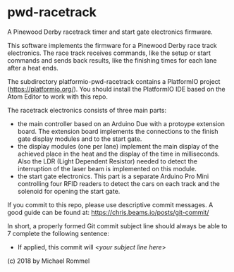 # pwd-racetrack
A Pinewood Derby racetrack timer and start gate electronics firmware.

This software implements the firmware for a Pinewood Derby race track
electronics. The race track receives commands, like the setup or start commands
and sends back results, like the finishing times for each lane after a heat ends.

The subdirectory platformio-pwd-racetrack contains a PlatformIO project (https://platformio.org/). You should install the PlatformIO IDE based on the
Atom Editor to work with this repo.

The racetrack electronics consists of three main parts:
- the main controller based on an Arduino Due with a protoype extension board.
  The extension board implements the connections to the finish gate display
  modules and to the start gate.
- the display modules (one per lane) implement the main display of the achieved
  place in the heat and the display of the time in milliseconds. Also the LDR
  (Light Dependent Resistor) needed to detect the interruption of the laser
  beam is implemented on this module.
- the start gate electronics. This part is a separate Arduino Pro Mini
  controlling four RFID readers to detect the cars on each track and the
  solenoid for opening the start gate.

If you commit to this repo, please use descriptive commit messages. A good guide
can be found at: https://chris.beams.io/posts/git-commit/

In short, a properly formed Git commit subject line should always be able to 7
complete the following sentence:

- If applied, this commit will <_your subject line here_>

(c) 2018 by Michael Rommel
